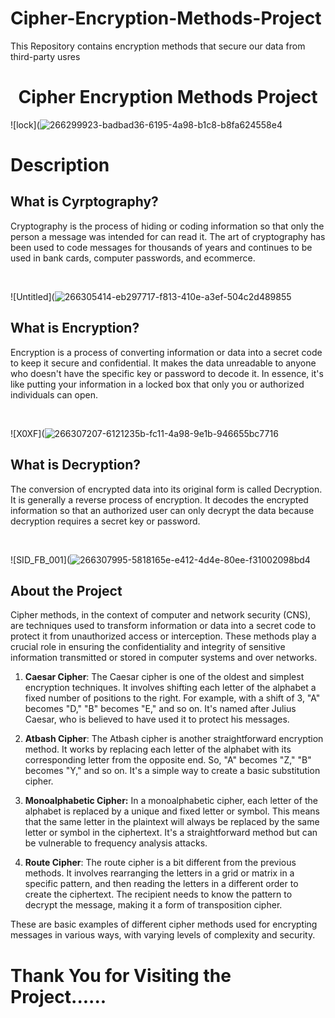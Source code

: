 # Cipher-Encryption-Methods-Project
This Repository contains encryption methods that secure our data from third-party usres
<h1 align="center">Cipher Encryption Methods Project</h1>

![lock](![266299923-badbad36-6195-4a98-b1c8-b8fa624558e4](https://github.com/Puneeth-Gudipati/Cipher-Encryption-Methods-Project/assets/123624243/23630310-1dd6-47db-a9c2-2eea55680c4b)


<h1>Description</h1>

<h2>What is Cyrptography?</h2>

Cryptography is the process of hiding or coding information so that only the person a message was intended for can read it. The art of cryptography has been used to code messages for thousands of years and continues to be used in bank cards, computer passwords, and ecommerce.

<br>

![Untitled](![266305414-eb297717-f813-410e-a3ef-504c2d489855](https://github.com/Puneeth-Gudipati/Cipher-Encryption-Methods-Project/assets/123624243/0021acc3-7fa6-4358-89dd-93403f25bd44)


<h2>What is Encryption?</h2>

Encryption is a process of converting information or data into a secret code to keep it secure and confidential. It makes the data unreadable to anyone who doesn't have the specific key or password to decode it. In essence, it's like putting your information in a locked box that only you or authorized individuals can open.

<br>

![X0XF](![266307207-6121235b-fc11-4a98-9e1b-946655bc7716](https://github.com/Puneeth-Gudipati/Cipher-Encryption-Methods-Project/assets/123624243/ce3c5695-c042-49c8-abed-1069014cc445)


<h2>What is Decryption?</h2>

The conversion of encrypted data into its original form is called Decryption. It is generally a reverse process of encryption. It decodes the encrypted information so that an authorized user can only decrypt the data because decryption requires a secret key or password.

<br>

![SID_FB_001](![266307995-5818165e-e412-4d4e-80ee-f31002098bd4](https://github.com/Puneeth-Gudipati/Cipher-Encryption-Methods-Project/assets/123624243/309f644c-479b-4d0e-b9f1-34cc1176ca29)


<h2>About the Project</h2>


Cipher methods, in the context of computer and network security (CNS), are techniques used to transform information or data into a secret code to protect it from unauthorized access or interception. These methods play a crucial role in ensuring the confidentiality and integrity of sensitive information transmitted or stored in computer systems and over networks.

1. <b>Caesar Cipher</b>: The Caesar cipher is one of the oldest and simplest encryption techniques. It involves shifting each letter of the alphabet a fixed number of positions to the right. For example, with a shift of 3, "A" becomes "D," "B" becomes "E," and so on. It's named after Julius Caesar, who is believed to have used it to protect his messages.

2. <b>Atbash Cipher</b>: The Atbash cipher is another straightforward encryption method. It works by replacing each letter of the alphabet with its corresponding letter from the opposite end. So, "A" becomes "Z," "B" becomes "Y," and so on. It's a simple way to create a basic substitution cipher.

3. <b>Monoalphabetic Cipher:</b> In a monoalphabetic cipher, each letter of the alphabet is replaced by a unique and fixed letter or symbol. This means that the same letter in the plaintext will always be replaced by the same letter or symbol in the ciphertext. It's a straightforward method but can be vulnerable to frequency analysis attacks.

4. <b>Route Cipher</b>: The route cipher is a bit different from the previous methods. It involves rearranging the letters in a grid or matrix in a specific pattern, and then reading the letters in a different order to create the ciphertext. The recipient needs to know the pattern to decrypt the message, making it a form of transposition cipher.

These are basic examples of different cipher methods used for encrypting messages in various ways, with varying levels of complexity and security.

<h1> Thank You for Visiting the Project......</h1>
